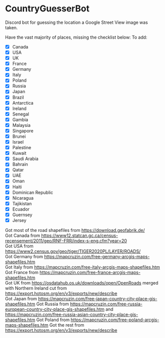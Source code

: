 # CountryGuesserBot

Discord bot for guessing the location a Google Street View image was taken.

Have the vast majority of places, missing the checklist below:
To add:
   - [x] Canada
   - [x] USA
   - [x] UK
   - [x] France
   - [x] Germany
   - [x] Italy
   - [x] Poland
   - [x] Russia
   - [x] Japan
   - [x] Brazil
   - [x] Antarctica
   - [x] Ireland
   - [x] Senegal
   - [x] Gambia
   - [x] Malaysia
   - [x] Singapore
   - [x] Brunei
   - [x] Israel
   - [x] Palestine
   - [x] Kuwait
   - [x] Saudi Arabia
   - [x] Bahrain
   - [x] Qatar
   - [x] UAE
   - [x] Oman
   - [x] Haiti
   - [x] Dominican Republic
   - [x] Nicaragua
   - [x] Tajikistan
   - [x] Ecuador
   - [x] Guernsey
   - [x] Jersey

Got most of the road shapefiles from https://download.geofabrik.de/  
Got Canada from https://www12.statcan.gc.ca/census-recensement/2011/geo/RNF-FRR/index-s-eng.cfm?year=20  
Got USA from https://www2.census.gov/geo/tiger/TIGER2020PL/LAYER/ROADS/  
Got Germany from https://mapcruzin.com/free-germany-arcgis-maps-shapefiles.htm  
Got Italy from https://mapcruzin.com/free-italy-arcgis-maps-shapefiles.htm  
Got France from https://mapcruzin.com/free-france-arcgis-maps-shapefiles.htm  
Got UK from https://osdatahub.os.uk/downloads/open/OpenRoads merged with Northern Ireland cut from https://export.hotosm.org/en/v3/exports/new/describe  
Got Japan from https://mapcruzin.com/free-japan-country-city-place-gis-shapefiles.htm
Got Russia from https://mapcruzin.com/free-russia-european-country-city-place-gis-shapefiles.htm and https://mapcruzin.com/free-russia-asian-country-city-place-gis-shapefiles.htm
Got Poland from https://mapcruzin.com/free-poland-arcgis-maps-shapefiles.htm
Got the rest from https://export.hotosm.org/en/v3/exports/new/describe
